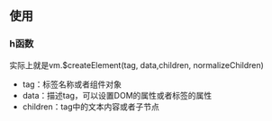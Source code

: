 ## 使用

### h函数
实际上就是vm.$createElement(tag, data,children, normalizeChildren)
- tag：标签名称或者组件对象
- data：描述tag，可以设置DOM的属性或者标签的属性
- children：tag中的文本内容或者子节点